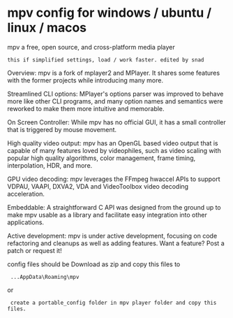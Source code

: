 # mpv config for windows / ubuntu / linux / macos
mpv a free, open source, and cross-platform media player

    this if simplified settings, load / work faster. edited by snad

Overview:
mpv is a fork of mplayer2 and MPlayer. It shares some features with the former projects while introducing many more.

Streamlined CLI options:
MPlayer's options parser was improved to behave more like other CLI programs, and many option names and semantics were reworked to make them more intuitive and memorable.

On Screen Controller:
While mpv has no official GUI, it has a small controller that is triggered by mouse movement.

High quality video output:
mpv has an OpenGL based video output that is capable of many features loved by videophiles, such as video scaling with popular high quality algorithms, color management, frame timing, interpolation, HDR, and more.

GPU video decoding:
mpv leverages the FFmpeg hwaccel APIs to support VDPAU, VAAPI, DXVA2, VDA and VideoToolbox video decoding acceleration.

Embeddable:
A straightforward C API was designed from the ground up to make mpv usable as a library and facilitate easy integration into other applications.

Active development:
mpv is under active development, focusing on code refactoring and cleanups as well as adding features. Want a feature? Post a patch or request it!

config files should be Download as zip and copy this files to 

     ...AppData\Roaming\mpv
or

     create a portable_config folder in mpv player folder and copy this files.
